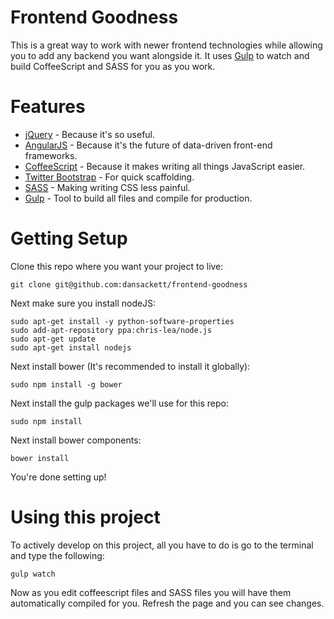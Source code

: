 Frontend Goodness
=================

This is a great way to work with newer frontend technologies while allowing
you to add any backend you want alongside it. It uses [Gulp](http://gulpjs.com/)
to watch and build CoffeeScript and SASS for you as you work.

Features
========

* [jQuery](http://jquery.com/) - Because it's so useful.
* [AngularJS](https://angularjs.org/) - Because it's the future of data-driven
  front-end frameworks.
* [CoffeeScript](http://coffeescript.org/) - Because it makes writing all
  things JavaScript easier.
* [Twitter Bootstrap](http://getbootstrap.com) - For quick scaffolding.
* [SASS](http://sass-lang.com/) - Making writing CSS less painful.
* [Gulp](http://gulpjs.com/) - Tool to build all files and compile for production.

Getting Setup
=============

Clone this repo where you want your project to live:

    git clone git@github.com:dansackett/frontend-goodness

Next make sure you install nodeJS:

    sudo apt-get install -y python-software-properties
    sudo add-apt-repository ppa:chris-lea/node.js
    sudo apt-get update
    sudo apt-get install nodejs

Next install bower (It's recommended to install it globally):

    sudo npm install -g bower

Next install the gulp packages we'll use for this repo:

    sudo npm install

Next install bower components:

    bower install

You're done setting up!

Using this project
==================

To actively develop on this project, all you have to do is go to the terminal
and type the following:

    gulp watch

Now as you edit coffeescript files and SASS files you will have them
automatically compiled for you. Refresh the page and you can see changes.
